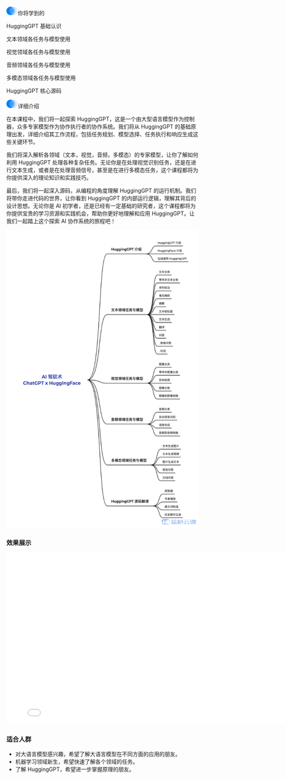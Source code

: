 ![img](README.assets/icon-title.b01c329.png)你将学到的

 HuggingGPT 基础认识

 文本领域各任务与模型使用

 视觉领域各任务与模型使用

 音频领域各任务与模型使用

 多模态领域各任务与模型使用

 HuggingGPT 核心源码

![img](README.assets/icon-title.b01c329-1688215036895-3.png)详细介绍

在本课程中，我们将一起探索 HuggingGPT，这是一个由大型语言模型作为控制器，众多专家模型作为协作执行者的协作系统。我们将从 HuggingGPT 的基础原理出发，详细介绍其工作流程，包括任务规划、模型选择、任务执行和响应生成这些关键环节。

我们将深入解析各领域（文本，视觉，音频，多模态）的专家模型，让你了解如何利用 HuggingGPT 处理各种复杂任务。无论你是在处理视觉识别任务，还是在进行文本生成，或者是在处理音频信号，甚至是在进行多模态任务，这个课程都将为你提供深入的理论知识和实践技巧。

最后，我们将一起深入源码，从编程的角度理解 HuggingGPT 的运行机制。我们将带你走进代码的世界，让你看到 HuggingGPT 的内部运行逻辑，理解其背后的设计思想。无论你是 AI 初学者，还是已经有一定基础的研究者，这个课程都将为你提供宝贵的学习资源和实践机会，帮助你更好地理解和应用 HuggingGPT。让我们一起踏上这个探索 AI 协作系统的旅程吧！

![img](README.assets/wm.png)

### 效果展示

<iframe height=450 width=800 src="./README.assets/huggingGPT.mp4" frameborder=0 allowfullscreen> </iframe>


### 适合人群

- 对大语言模型感兴趣，希望了解大语言模型在不同方面的应用的朋友。
- 机器学习领域新生，希望快速了解各个领域的任务。
- 了解 HuggingGPT，希望进一步掌握原理的朋友。